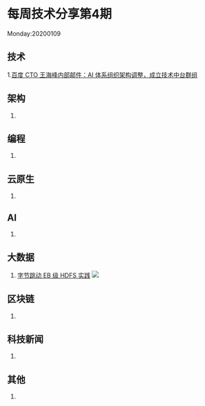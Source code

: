 # 每周技术分享第4期
Monday:20200109

## 技术
1.[百度 CTO 王海峰内部邮件：AI 体系组织架构调整，成立技术中台群组](https://www.infoq.cn/article/jbbT70zfLz0KdpxUCylJ)  

## 架构
1.

## 编程
1.

## 云原生
1.

## AI
1.

## 大数据
1. [字节跳动 EB 级 HDFS 实践](https://www.infoq.cn/article/aLE9ObVYUEmDvRCzCTBr) ![](https://static001.infoq.cn/resource/image/98/ce/986727b40c2e625016e7dff8498a5dce.png)

## 区块链
1.

## 科技新闻
1.

## 其他
1.

